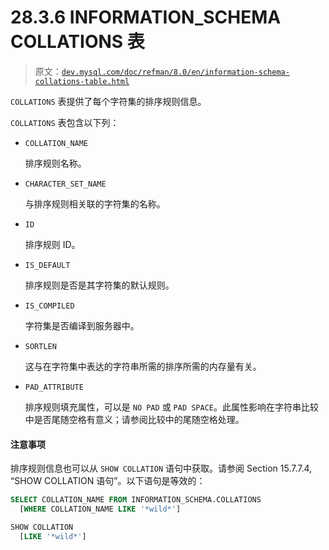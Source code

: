 # 28.3.6 INFORMATION_SCHEMA COLLATIONS 表

> 原文：[`dev.mysql.com/doc/refman/8.0/en/information-schema-collations-table.html`](https://dev.mysql.com/doc/refman/8.0/en/information-schema-collations-table.html)

`COLLATIONS` 表提供了每个字符集的排序规则信息。

`COLLATIONS` 表包含以下列：

+   `COLLATION_NAME`

    排序规则名称。

+   `CHARACTER_SET_NAME`

    与排序规则相关联的字符集的名称。

+   `ID`

    排序规则 ID。

+   `IS_DEFAULT`

    排序规则是否是其字符集的默认规则。

+   `IS_COMPILED`

    字符集是否编译到服务器中。

+   `SORTLEN`

    这与在字符集中表达的字符串所需的排序所需的内存量有关。

+   `PAD_ATTRIBUTE`

    排序规则填充属性，可以是 `NO PAD` 或 `PAD SPACE`。此属性影响在字符串比较中是否尾随空格有意义；请参阅比较中的尾随空格处理。

#### 注意事项

排序规则信息也可以从 `SHOW COLLATION` 语句中获取。请参阅 Section 15.7.7.4, “SHOW COLLATION 语句”。以下语句是等效的：

```sql
SELECT COLLATION_NAME FROM INFORMATION_SCHEMA.COLLATIONS
  [WHERE COLLATION_NAME LIKE '*wild*']

SHOW COLLATION
  [LIKE '*wild*']
```
